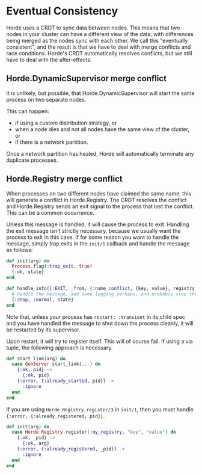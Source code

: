 # Eventual Consistency

Horde uses a CRDT to sync data between nodes. This means that two nodes in your cluster can have a different view of the data, with differences being merged as the nodes sync with each other. We call this "eventually consistent", and the result is that we have to deal with merge conflicts and race conditions. Horde's CRDT automatically resolves conflicts, but we still have to deal with the after-effects.

## Horde.DynamicSupervisor merge conflict

It is unlikely, but possible, that Horde.DynamicSupervisor will start the same process on two separate nodes.

This can happen:
- if using a custom distribution strategy, or
- when a node dies and not all nodes have the same view of the cluster, or
- if there is a network partition.

Once a network partition has healed, Horde will automatically terminate any duplicate processes.

## Horde.Registry merge conflict

When processes on two different nodes have claimed the same name, this will generate a conflict in Horde.Registry. The CRDT resolves the conflict and Horde.Registry sends an exit signal to the process that lost the conflict. This can be a common occurrence.

Unless this message is handled, it will cause the process to exit. Handling the exit message isn't strictly necessary, because we usually want the process to exit in this case. If for some reason you want to handle the message, simply trap exits in the `init/1` callback and handle the message as follows:

```elixir
def init(arg) do
  Process.flag(:trap_exit, true)
  {:ok, state}
end

def handle_info({:EXIT, _from, {:name_conflict, {key, value}, registry, pid}}, state) do
  # handle the message, add some logging perhaps, and probably stop the GenServer.
  {:stop, :normal, state}
end
```

Note that, unless your process has `restart: :transient` in its child spec and you have handled the message to shut down the process cleanly, it will be restarted by its supervisor.

Upon restart, it will try to register itself. This will of course fail. If using a via tuple, the following approach is necessary.

```elixir
def start_link(arg) do
  case GenServer.start_link(...) do
    {:ok, pid} ->
      {:ok, pid}
    {:error, {:already_started, pid}} ->
      :ignore
  end
end
```

If you are using `Horde.Registry.register/3` in `init/1`, then you must handle `{:error, {:already_registered, pid}}`.

```elixir
def init(arg) do
  case Horde.Registry.register(:my_registry, "key", "value") do
    {:ok, _pid} ->
      {:ok, arg}
    {:error, {:already_registered, _pid}} ->
      :ignore
  end
end
```

